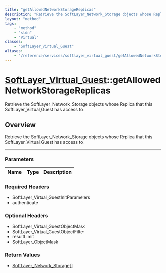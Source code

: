 ```yaml
---
title: "getAllowedNetworkStorageReplicas"
description: "Retrieve the SoftLayer_Network_Storage objects whose Replica that this SoftLayer_Virtual_Guest has access to."
layout: "method"
tags:
    - "method"
    - "sldn"
    - "Virtual"
classes:
    - "SoftLayer_Virtual_Guest"
aliases:
    - "/reference/services/softlayer_virtual_guest/getAllowedNetworkStorageReplicas"
---
```

# [SoftLayer_Virtual_Guest](/reference/services/SoftLayer_Virtual_Guest)::getAllowedNetworkStorageReplicas


Retrieve the SoftLayer_Network_Storage objects whose Replica that this SoftLayer_Virtual_Guest has access to.


## Overview 
Retrieve the SoftLayer_Network_Storage objects whose Replica that this SoftLayer_Virtual_Guest has access to.

-----

### Parameters 
|Name | Type | Description |
| --- | --- | --- |


### Required Headers
* SoftLayer_Virtual_GuestInitParameters
* authenticate


### Optional Headers
* SoftLayer_Virtual_GuestObjectMask
* SoftLayer_Virtual_GuestObjectFilter
* resultLimit
* SoftLayer_ObjectMask

### Return Values
* <a href='/reference/datatypes/SoftLayer_Network_Storage'>SoftLayer_Network_Storage[] </a>




